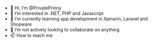 - 👋 Hi, I’m @PrivatePrinny
- 👀 I’m interested in .NET, PHP and Javascript
- 🌱 I’m currently learning app development in Xamarin, Laravel and Shopware
- 💞️ I’m not actively looking to collaborate on anything
- 📫 How to reach me 

<!---
PrivatePrinny/PrivatePrinny is a ✨ special ✨ repository because its `README.md` (this file) appears on your GitHub profile.
You can click the Preview link to take a look at your changes.
--->

